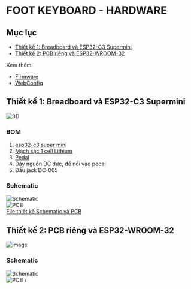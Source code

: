 # FOOT KEYBOARD - HARDWARE

## Mục lục

- [Thiết kế 1: Breadboard và ESP32-C3 Supermini](#thiết-kế-1-breadboard-và-esp32-c3-supermini)
- [Thiết kế 2: PCB riêng và ESP32-WROOM-32](#thiết-kế-2-pcb-riêng-và-esp32-wroom-32)

Xem thêm

- [Firmware](../firmware/README.md)
- [WebConfig](../webconfig/README.md)

## Thiết kế 1: Breadboard và ESP32-C3 Supermini

   ![3D](https://github.com/user-attachments/assets/72c055d4-a4e6-4ac9-821f-4be8d76b2dc9)

### BOM

1. [esp32-c3 super mini](https://neittien0110.github.io/MCU/ESP32/ESP32-C3_SuperMini.html)
2. [Mạch sạc 1 cell Lithium](https://neittien0110.github.io/linhkiendientu/EasyEDA_Library.html#m%E1%BA%A1ch-s%E1%BA%A1c)
3. [Pedal](https://shopee.vn/C%C3%B4ng-T%E1%BA%AFc-B%C3%A0n-%C4%90%E1%BA%A1p-Ch%C3%A2n-C%C3%B4ng-T%E1%BA%AFc-M%C3%A1y-May-250VAC-10A-i.358472761.12374007715?xptdk=ac8c7bcf-f454-4ec1-91f1-773025543759)
4. Dây nguồn DC đực, để nối vào pedal
5. Đầu jack DC-005

### Schematic

![Schematic](https://github.com/user-attachments/assets/334572a6-c68d-4de8-aa1c-cc1e22acd1bf)\
![PCB](https://github.com/user-attachments/assets/870edede-d334-481e-a6ae-598f84755eab)\
[File thiết kế Schematic và PCB](https://u.easyeda.com/account/project?project=7fc17ecfdb504504bb8d578da7a98fa2)

## Thiết kế 2: PCB riêng và ESP32-WROOM-32

  ![image](https://github.com/user-attachments/assets/02e50c46-4ce2-4b63-9bee-3237e54aa579)

### Schematic

![Schematic](https://github.com/user-attachments/assets/e3d46ba8-7496-476d-a637-2145a8161c2d)\
![PCB](https://github.com/user-attachments/assets/98d7a48d-3c5a-41aa-a446-10d11c8853ca) \






